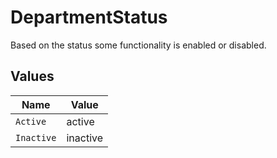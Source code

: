 # DepartmentStatus

Based on the status some functionality is enabled or disabled.


## Values

| Name       | Value      |
| ---------- | ---------- |
| `Active`   | active     |
| `Inactive` | inactive   |